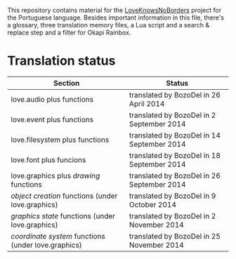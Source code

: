 This repository contains material for the [LoveKnowsNoBorders](https://github.com/BozoDel/LoveKnowsNoBorders) project for the Portuguese language. Besides important information in this file, there's a glossary, three translation memory files, a Lua script and a search & replace step and a filter for Okapi Rainbox.

# Translation status

| Section                                             | Status                                              |
| --------------------------------------------------- | --------------------------------------------------- |
| love.audio plus functions                           | translated by BozoDel in 26 April 2014              |
| love.event plus functions                           | translated by BozoDel in 2 September 2014           |
| love.filesystem plus functions                      | translated by BozoDel in 14 September 2014          |
| love.font plus funcions                             | translated by BozoDel in 18 September 2014          |
| love.graphics plus *drawing* functions              | translated by BozoDel in 26 September 2014          |
| *object creation* functions (under love.graphics)   | translated by BozoDel in 9 October 2014             |
| *graphics state* functions (under love.graphics)    | translated by BozoDel in 2 November 2014            |
| *coordinate system* functions (under love.graphics) | translated by BozoDel in 25 November 2014           |
